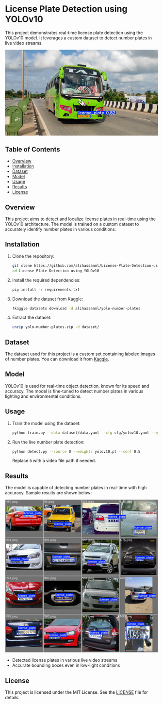 # License Plate Detection using YOLOv10

This project demonstrates real-time license plate detection using the YOLOv10 model. It leverages a custom dataset to detect number plates in live video streams.

![License Plate Detection](./model/predict/frame-2955.jpg)

## Table of Contents

- [Overview](#overview)
- [Installation](#installation)
- [Dataset](#dataset)
- [Model](#model)
- [Usage](#usage)
- [Results](#results)
- [License](#license)

## Overview

This project aims to detect and localize license plates in real-time using the YOLOv10 architecture. The model is trained on a custom dataset to accurately identify number plates in various conditions.

## Installation

1. Clone the repository:

    ```bash
    git clone https://github.com/alihassanml/License-Plate-Detection-using-YOLOv10.git
    cd License-Plate-Detection-using-YOLOv10
    ```

2. Install the required dependencies:

    ```bash
    pip install -r requirements.txt
    ```

3. Download the dataset from Kaggle:

    ```bash
    !kaggle datasets download -d alihassanml/yolo-number-plates
    ```

4. Extract the dataset:

    ```bash
    unzip yolo-number-plates.zip -d dataset/
    ```

## Dataset

The dataset used for this project is a custom set containing labeled images of number plates. You can download it from [Kaggle](https://www.kaggle.com/datasets/alihassanml/yolo-number-plates).

## Model

YOLOv10 is used for real-time object detection, known for its speed and accuracy. The model is fine-tuned to detect number plates in various lighting and environmental conditions.

## Usage

1. Train the model using the dataset:

    ```bash
    python train.py --data dataset/data.yaml --cfg cfg/yolov10.yaml --weights yolov10.pt
    ```

2. Run the live number plate detection:

    ```bash
    python detect.py --source 0 --weights yolov10.pt --conf 0.5
    ```

    Replace `0` with a video file path if needed.

## Results

The model is capable of detecting number plates in real-time with high accuracy. Sample results are shown below:

![License Plate Detection Result](./model/train/val_batch2_labels.jpg)

- Detected license plates in various live video streams
- Accurate bounding boxes even in low-light conditions

## License

This project is licensed under the MIT License. See the [LICENSE](LICENSE) file for details.
